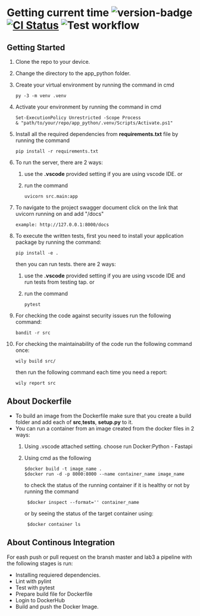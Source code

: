 # Getting current time ![version-badge] [![CI Status](https://github.com/raghadsalameh1/labs/actions/workflows/python-app.yml/badge.svg?branch=lab3)](https://github.com/raghadsalameh1/labs/actions) ![Test workflow]

## Getting Started

1. Clone the repo to your device.
2. Change the directory to the app_python folder.
3. Create your virtual environment by running the command in cmd

    ```text
    py -3 -m venv .venv
    ```

4. Activate your environment by running the command in cmd

    ```text
    Set-ExecutionPolicy Unrestricted -Scope Process
    & "path/to/your/repo/app_python/.venv/Scripts/Activate.ps1"
    ```

5. Install all the required dependencies from **requirements.txt** file by running the command

    ```text
    pip install -r requirements.txt
    ```

6. To run the server, there are 2 ways:
   1. use the **.vscode** provided setting if you are using vscode IDE. or
   2. run the command

        ```text
        uvicorn src.main:app
        ```

7. To navigate to the project swagger document click on the link that uvicorn running on and add "/docs"

    ```text
    example: http://127.0.0.1:8000/docs
    ```  

8. To execute the written tests, first you need to install your application package by running the command:

    ```text
    pip install -e .
    ```

    then you can run tests. there are 2 ways:
    1. use the **.vscode** provided setting if you are using vscode IDE and run tests from testing tap. or
    2. run the command

        ```text
        pytest
        ```

9. For checking the code against security issues run the following command:

    ```text
    bandit -r src
    ```

10. For checking the maintainability of the code run the following command once:

    ```text
    wily build src/
    ```

    then run the following command each time you need a report:

    ```text
    wily report src
    ```

## About Dockerfile

- To build an image from the Dockerfile make sure that you create a build folder and add each of **src**,**tests**, **setup.py** to it.
- You can run a container from an image created from the docker files in 2 ways:
    1. Using .vscode attached setting. choose run Docker:Python - Fastapi
    2. Using cmd as the following

        ```text
        $docker build -t image_name .
        $docker run -d -p 8000:8000 --name container_name image_name
        ```

        to check the status of the running container if it is healthy or not by running the command

        ```text
         $docker inspect --format='' container_name
        ```

        or by seeing the status of the target container using:

        ```text
         $docker container ls
        ```

## About Continous Integration

For eash push or pull request on the bransh master and lab3 a pipeline with the following stages is run:

- Installing requiered dependencies.
- Lint with pylint
- Test with pytest
- Prepare build file for Dockerfile
- Login to DockerHub
- Build and push the Docker Image.

 [version-badge]: https://img.shields.io/badge/version-1.0-blue.svg
 [Test workflow]:https://img.shields.io/github/workflow/status/docker/build-push-action/test?label=test&logo=github&style=flat-square
